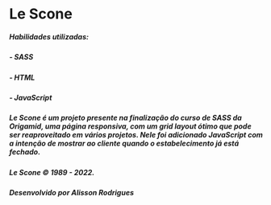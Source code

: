 # Le Scone

##### Habilidades utilizadas:

##### - SASS
##### - HTML
##### - JavaScript

##### Le Scone é um projeto presente na finalização do curso de SASS da Origamid, uma página responsiva, com um grid layout ótimo que pode ser reaproveitado em vários projetos. Nele foi adicionado JavaScript com a intenção de mostrar ao cliente quando o estabelecimento já está fechado.

##### Le Scone © 1989 - 2022.
##### Desenvolvido por Alisson Rodrigues